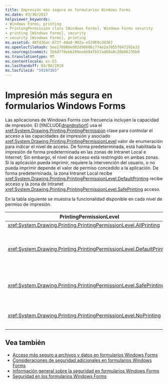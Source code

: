 ```yaml
---
title: Impresión más segura en formularios Windows Forms
ms.date: 03/30/2017
helpviewer_keywords:
- Windows Forms, printing
- PrintingPermission class [Windows Forms], Windows Forms security
- printing [Windows Forms], security
- security [Windows Forms], printing
ms.assetid: 48fd36ac-872f-4de0-902a-e52969cd4367
ms.openlocfilehash: 5ee170980ed02d90606c774e2a7055f047292e33
ms.sourcegitcommit: 5b6d778ebb269ee6684fb57ad69a8c28b06235b9
ms.translationtype: MT
ms.contentlocale: es-ES
ms.lasthandoff: 04/08/2019
ms.locfileid: "59197365"
---
```

# <a name="more-secure-printing-in-windows-forms"></a>Impresión más segura en formularios Windows Forms
Las aplicaciones de Windows Forms con frecuencia incluyen la capacidad de impresión. El [!INCLUDE[dnprdnshort](../../../includes/dnprdnshort-md.md)] usa el <xref:System.Drawing.Printing.PrintingPermission> clase para controlar el acceso a las capacidades de impresión y asociado <xref:System.Drawing.Printing.PrintingPermissionLevel> valor de enumeración para indicar el nivel de acceso. De forma predeterminada, está habilitada la impresión de forma predeterminada en las zonas de Intranet Local e Internet; Sin embargo, el nivel de acceso está restringido en ambas zonas. Si la aplicación pueda imprimir, requiere la intervención del usuario, o no pueda imprimir depende el valor de permiso concedido a la aplicación. De forma predeterminada, la zona Intranet Local recibe <xref:System.Drawing.Printing.PrintingPermissionLevel.DefaultPrinting> recibe acceso y la zona de Intranet <xref:System.Drawing.Printing.PrintingPermissionLevel.SafePrinting> acceso.  
  
 En la tabla siguiente se muestra la funcionalidad disponible en cada nivel de permiso de impresión.  
  
|PrintingPermissionLevel|Descripción|  
|-----------------------------|-----------------|  
|<xref:System.Drawing.Printing.PrintingPermissionLevel.AllPrinting>|Proporciona acceso completo a todas las impresoras instaladas.|  
|<xref:System.Drawing.Printing.PrintingPermissionLevel.DefaultPrinting>|Permite la impresión mediante programación a la impresora predeterminada y una impresión más segura a través de un cuadro de diálogo de impresión restrictivo. <xref:System.Drawing.Printing.PrintingPermissionLevel.DefaultPrinting> es un subconjunto de <xref:System.Drawing.Printing.PrintingPermissionLevel.AllPrinting>.|  
|<xref:System.Drawing.Printing.PrintingPermissionLevel.SafePrinting>|Proporciona impresión únicamente desde un cuadro de diálogo más restringido. <xref:System.Drawing.Printing.PrintingPermissionLevel.SafePrinting> es un subconjunto de <xref:System.Drawing.Printing.PrintingPermissionLevel.DefaultPrinting>.|  
|<xref:System.Drawing.Printing.PrintingPermissionLevel.NoPrinting>|Impide el acceso a las impresoras. <xref:System.Drawing.Printing.PrintingPermissionLevel.NoPrinting> es un subconjunto de <xref:System.Drawing.Printing.PrintingPermissionLevel.SafePrinting>.|  
  
## <a name="see-also"></a>Vea también

- [Acceso más seguro a archivos y datos en formularios Windows Forms](more-secure-file-and-data-access-in-windows-forms.md)
- [Consideraciones de seguridad adicionales en formularios Windows Forms](additional-security-considerations-in-windows-forms.md)
- [Información general sobre la seguridad en formularios Windows Forms](security-in-windows-forms-overview.md)
- [Seguridad en los formularios Windows Forms](windows-forms-security.md)
